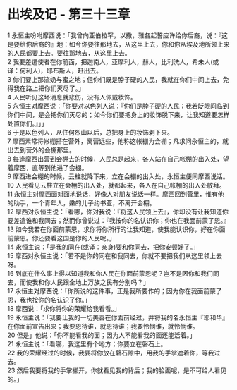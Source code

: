 # 出埃及记 - 第三十三章
  
 1 永恒主吩咐摩西说：「我曾向亚伯拉罕，以撒，雅各起誓应许给你后裔，说：『这是要给你后裔的』地：如今你要往那地去，从这里上去，你和你从埃及地所领上来的人民都要上去。要往那地去，从这里上去。  
 2 我要差遣使者在你前面，把迦南人，亚摩利人，赫人，比利洗人，希未人(或译：何利人)，耶布斯人，赶出去。  
 3 你们要上那流奶与蜜之地；但你们既是脖子硬的人民，我就在你们中间上去，免得我在路上把你们灭尽了。」  
 4 人民听见这坏消息就悲伤，没有人佩戴妆饰。  
 5 永恒主对摩西说：「你要对以色列人说：『你们是脖子硬的人民；我若眨眼间临到你们中间，是会把你们灭尽的；如今你们要把身上的妆饰脱下来，让我知道要怎样处置你们。』」」  
 6 于是以色列人，从住何烈山以后，总把身上的妆饰剥下来。  
 7 摩西素常将帐棚搭在营外，离营远些，他称这帐棚为会棚；凡求问永恒主的，就出去到营外的会棚那里。  
 8 每逢摩西出营到会棚去的时候，人民总是起来，各人站在自己帐棚的出入处，望着摩西，直等到他进了会棚。  
 9 摩西进会棚的时候，云柱就降下来，立在会棚的出入处，永恒主便同摩西说话。  
 10 人民看见云柱立在会棚的出入处，就都起来，各人在自己帐棚的出入处敬拜。  
 11 永恒主对摩西面对面地说话，好像人对朋友说话一样。摩西回到营里，惟有他的助手，一个青年人，嫩的儿子约书亚，不离开会棚。  
 12 摩西对永恒主说：「看哪，你对我说：『将这人民领上去』，你却没有让我知道你要差遣谁和我同去；然而你曾说过：『我按你的名认识你；你也在我面前蒙了恩。』  
 13 如今我若在你面前蒙恩，求你将你所行的让我知道，使我能认识你，好在你面前蒙恩。你还要看这国是你的人民呢。」  
 14 永恒主说：「是我的同在(或译：亲身)要和你同去，把你安顿好了。」  
 15 摩西对永恒主说：「若不是你的同在和我同去，你就不要把我们从这里领上去呀。  
 16 到底在什么事上得以知道我和你人民在你面前蒙恩呢？岂不是因你和我们同去，而使我和你人民跟全地上万族之民有分别吗？」  
 17 永恒主对摩西说：「你所说的这件事，正是我所要作的；因为你在我面前蒙了恩，我也按你的名认识了你。」  
 18 摩西说：「求你将你的荣耀给我看看。」  
 19 永恒主说：「我要让我的一切美善在你面前经过，并将我的名永恒主『耶和华』在你面前宣告出来；我要恩待谁，就恩待谁；我要怜悯谁，就怜悯谁。  
 20 但是」他说：「你不能看我的面；因为人不能看我的面还能活着。」  
 21 永恒主说：「看哪，我这里有个地方；你要立在磐石上。  
 22 我的荣耀经过的时候，我要将你放在磐石隙中，用我的手掌遮着你，等我过去。  
 23 然后我要将我的手掌挪开，你就看见我的背后；我的脸面呢，是不可给人看见的。」
